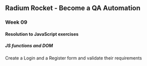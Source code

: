 ## Radium Rocket - Become a QA Automation
### Week 09

#### Resolution to JavaScript exercises
##### JS functions and DOM
Create a Login and a Register form and validate their requirements
